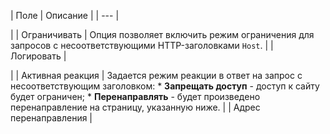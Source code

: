 | Поле | Описание |
| --- |

|
| Ограничивать | Опция позволяет включить режим ограничения для запросов с несоответствующими HTTP-заголовками `Host`. |
| Логировать |

|
| Активная реакция | Задается режим реакции в ответ на запрос с несоответствующим заголовком:  * **Запрещать доступ** - доступ к сайту будет ограничен; * **Перенаправлять** - будет произведено перенаправление на страницу, указанную ниже. |
| Адрес перенаправления |